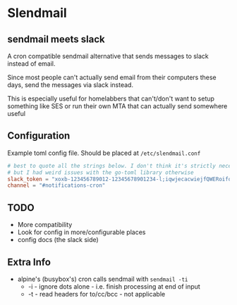 # Slendmail

## sendmail meets slack

A cron compatible sendmail alternative that sends messages to slack instead of
email.

Since most people can't actually send email from their computers these days,
send the messages via slack instead.

This is especially useful for homelabbers that can't/don't want to setup
something like SES or run their own MTA that can actually send somewhere useful

## Configuration

Example toml config file. Should be placed at `/etc/slendmail.conf`

```toml
# best to quote all the strings below. I don't think it's strictly necessary
# but I had weird issues with the go-toml library otherwise
slack_token = "xoxb-123456789012-12345678901234-l;iqwjecacwiejfQWERoifqjwQWE"  # gitleaks:allow this isn't a real token
channel = "#notifications-cron"
```

## TODO

* More compatibility
* Look for config in more/configurable places
* config docs (the slack side)

## Extra Info

* alpine's (busybox's) cron calls sendmail with `sendmail -ti`
  * -i - ignore dots alone - i.e. finish processing at end of input
  * -t - read headers for to/cc/bcc - not applicable

